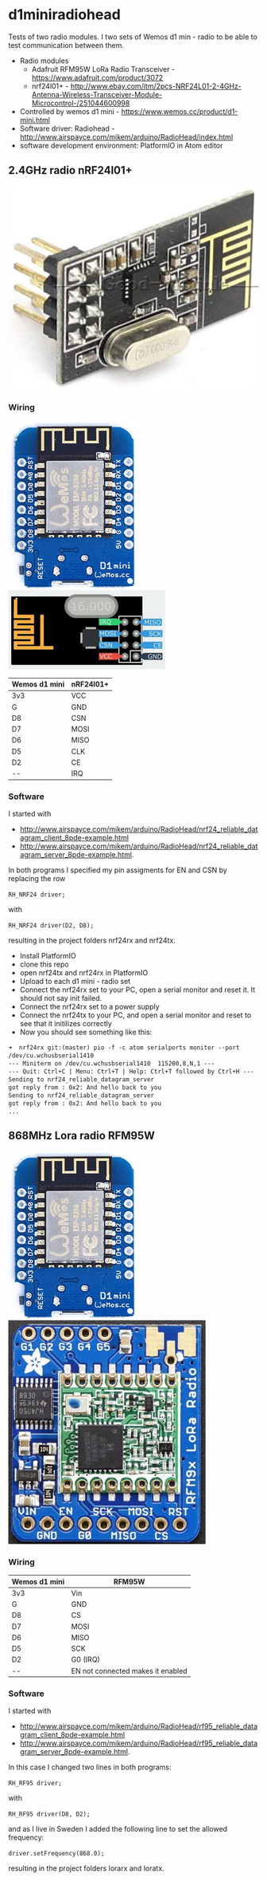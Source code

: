 # d1miniradiohead

Tests of two radio modules. I two sets of Wemos d1 min - radio to be able to test communication between them.

- Radio modules
  - Adafruit	RFM95W LoRa Radio Transceiver - https://www.adafruit.com/product/3072
  - nrf24l01+ - http://www.ebay.com/itm/2pcs-NRF24L01-2-4GHz-Antenna-Wireless-Transceiver-Module-Microcontrol-/251044600998
- Controlled by wemos d1 mini - https://www.wemos.cc/product/d1-mini.html
- Software driver: Radiohead - http://www.airspayce.com/mikem/arduino/RadioHead/index.html
- software development environment: PlatformIO in Atom editor

## 2.4GHz radio nRF24l01+

![nrf24l01](docs/nrf24l01.png)

### Wiring

![Wemos d1 mini](docs/wemos-d1-mini.jpg)
![nrf24 pinout](docs/nrf24l01-pinout.jpeg)

Wemos d1 mini | nRF24l01+
--- | ---
3v3 | VCC
G | GND
D8 | CSN
D7 | MOSI
D6 | MISO
D5 | CLK
D2 | CE
-- | IRQ

### Software

I started with
-  http://www.airspayce.com/mikem/arduino/RadioHead/nrf24_reliable_datagram_client_8pde-example.html
-  http://www.airspayce.com/mikem/arduino/RadioHead/nrf24_reliable_datagram_server_8pde-example.html.

In both programs I specified my pin assigments for EN and CSN by replacing the row

`RH_NRF24 driver;`

with

`RH_NRF24 driver(D2, D8);`

resulting in the project folders nrf24rx and nrf24tx.

- Install PlatformIO
- clone this repo
- open nrf24tx and nrf24rx in PlatformIO
- Upload to each d1 mini - radio set
- Connect the nrf24rx set to your PC, open a serial monitor and reset it. It should not say init failed.
- Connect the nrf24rx set to a power supply
- Connect the nrf24tx to your PC, and open a serial monitor and reset to see that it initilizes correctly
- Now you should see something like this:

```
➜  nrf24rx git:(master) pio -f -c atom serialports monitor --port /dev/cu.wchusbserial1410
--- Miniterm on /dev/cu.wchusbserial1410  115200,8,N,1 ---
--- Quit: Ctrl+C | Menu: Ctrl+T | Help: Ctrl+T followed by Ctrl+H ---
Sending to nrf24_reliable_datagram_server
got reply from : 0x2: And hello back to you
Sending to nrf24_reliable_datagram_server
got reply from : 0x2: And hello back to you
...
```

## 868MHz Lora radio RFM95W

![Wemos d1 mini](docs/wemos-d1-mini.jpg)
![rfm95w](docs/adafruit-rfm95w.jpg)

### Wiring

Wemos d1 mini | RFM95W
--- | ---
3v3 | Vin
G | GND
D8 | CS
D7 | MOSI
D6 | MISO
D5 | SCK
D2 | G0 (IRQ)
-- | EN not connected makes it enabled


### Software

I started with
- http://www.airspayce.com/mikem/arduino/RadioHead/rf95_reliable_datagram_client_8pde-example.html
- http://www.airspayce.com/mikem/arduino/RadioHead/rf95_reliable_datagram_server_8pde-example.html.

In this case I changed two lines in both programs:

`RH_RF95 driver;`

with

`RH_RF95 driver(D8, D2);`

and as I live in Sweden I added the following line to set the allowed frequency:

`driver.setFrequency(868.0);`

resulting in the project folders lorarx and loratx.
